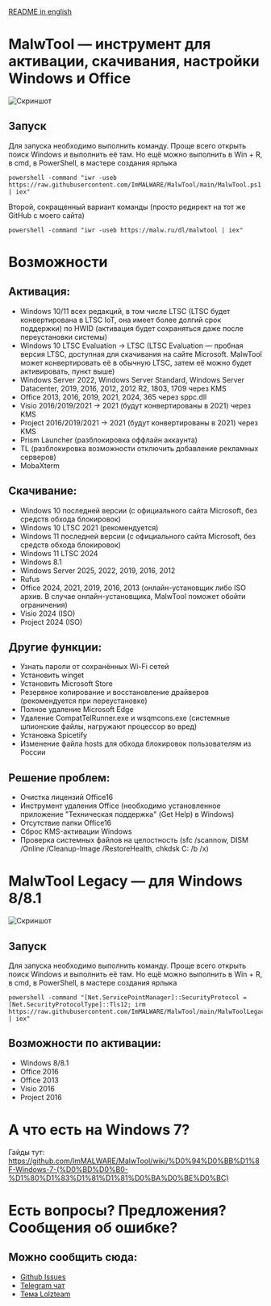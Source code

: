 [README in english](https://github.com/ImMALWARE/MalwTool/blob/main/README_EN.md)
# MalwTool — инструмент для активации, скачивания, настройки Windows и Office
![Скриншот](https://github.com/ImMALWARE/MalwTool/raw/main/files/screenshot.png?raw=true)

## Запуск
Для запуска необходимо выполнить команду. Проще всего открыть поиск Windows и выполнить её там. Но ещё можно выполнить в Win + R, в cmd, в PowerShell, в мастере создания ярлыка
```pwsh
powershell -command "iwr -useb https://raw.githubusercontent.com/ImMALWARE/MalwTool/main/MalwTool.ps1 | iex"
```
Второй, сокращенный вариант команды (просто редирект на тот же GitHub с моего сайта)
```pwsh
powershell -command "iwr -useb https://malw.ru/dl/malwtool | iex"
```

# Возможности
## Активация:
* Windows 10/11 всех редакций, в том числе LTSC (LTSC будет конвертирована в LTSC IoT, она имеет более долгий срок поддержки) по HWID (активация будет сохраняться даже после переустановки системы)
* Windows 10 LTSC Evaluation -> LTSC (LTSC Evaluation — пробная версия LTSC, доступная для скачивания на сайте Microsoft. MalwTool может конвертировать её в обычную LTSC, затем её можно будет активировать, пункт выше)
* Windows Server 2022, Windows Server Standard, Windows Server Datacenter, 2019, 2016, 2012, 2012 R2, 1803, 1709 через KMS
* Office 2013, 2016, 2019, 2021, 2024, 365 через sppc.dll
* Visio 2016/2019/2021 -> 2021 (будут конвертированы в 2021) через KMS
* Project 2016/2019/2021 -> 2021 (будут конвертированы в 2021) через KMS
* Prism Launcher (разблокировка оффлайн аккаунта)
* TL (разблокировка возможности отключить добавление рекламных серверов)
* MobaXterm

## Скачивание:
* Windows 10 последней версии (с официального сайта Microsoft, без средств обхода блокировок)
* Windows 10 LTSC 2021 (рекомендуется)
* Windows 11 последней версии (с официального сайта Microsoft, без средств обхода блокировок)
* Windows 11 LTSC 2024
* Windows 8.1
* Windows Server 2025, 2022, 2019, 2016, 2012
* Rufus
* Office 2024, 2021, 2019, 2016, 2013 (онлайн-установщик либо ISO архив. В случае онлайн-установщика, MalwTool поможет обойти ограничения)
* Visio 2024 (ISO)
* Project 2024 (ISO)

## Другие функции:
* Узнать пароли от сохранённых Wi-Fi сетей
* Установить winget
* Установить Microsoft Store
* Резервное копирование и восстановление драйверов (рекомендуется при переустановке)
* Полное удаление Microsoft Edge
* Удаление CompatTelRunner.exe и wsqmcons.exe (системные шпионские файлы, нагружают процессор во вред)
* Установка Spicetify
* Изменение файла hosts для обхода блокировок пользователям из России

## Решение проблем:
* Очистка лицензий Office16
* Инструмент удаления Office (необходимо установленное приложение "Техническая поддержка" (Get Help) в Windows)
* Отсутствие папки Office16
* Сброс KMS-активации Windows
* Проверка системных файлов на целостность (sfc /scannow, DISM /Online /Cleanup-Image /RestoreHealth, chkdsk C: /b /x)

# MalwTool Legacy — для Windows 8/8.1
![Скриншот](https://github.com/ImMALWARE/MalwTool/raw/main/files/screenshot_legacy.png?raw=true)

## Запуск
Для запуска необходимо выполнить команду. Проще всего открыть поиск Windows и выполнить её там. Но ещё можно выполнить в Win + R, в cmd, в PowerShell, в мастере создания ярлыка
```pwsh
powershell -command "[Net.ServicePointManager]::SecurityProtocol = [Net.SecurityProtocolType]::Tls12; irm https://raw.githubusercontent.com/ImMALWARE/MalwTool/main/MalwToolLegacy.ps1 | iex"
```

## Возможности по активации:
* Windows 8/8.1
* Office 2016
* Office 2013
* Visio 2016
* Project 2016

# А что есть на Windows 7?
Гайды тут: https://github.com/ImMALWARE/MalwTool/wiki/%D0%94%D0%BB%D1%8F-Windows-7-(%D0%BD%D0%B0-%D1%80%D1%83%D1%81%D1%81%D0%BA%D0%BE%D0%BC)

# Есть вопросы? Предложения? Сообщения об ошибке?
## Можно сообщить сюда:
* [Github Issues](https://github.com/ImMALWARE/MalwTool/issues/new)
* [Telegram чат](https://t.me/immalware_chat)
* [Тема Lolzteam](https://lolz.live/threads/4997821)